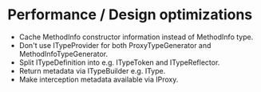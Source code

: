 # Performance / Design optimizations

* Cache MethodInfo constructor information instead of MethodInfo type.
* Don't use ITypeProvider for both ProxyTypeGenerator and MethodInfoTypeGenerator.
* Split ITypeDefinition into e.g. ITypeToken and ITypeReflector.
* Return metadata via ITypeBuilder e.g. IType.
* Make interception metadata available via IProxy.